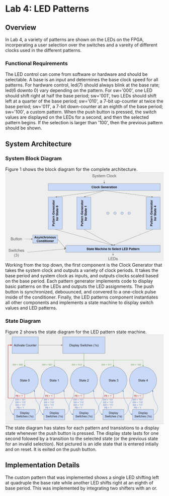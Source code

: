 # Lab 4: LED Patterns

## Overview
In Lab 4, a variety of patterns are shown on the LEDs on the FPGA, incorperating a user selection over the switches and a vareity of different clocks used in the different patterns.
### Functional Requirements
The LED control can come from software or hardware and should be selectable. A base is an input and determines the base clock speed for all patterns. For hardware control, led(7) should always blink at the base rate; led(6 downto 0) vary depending on the pattern. For sw='000', one LED should shift right at half the base period; sw='001', two LEDs should shift left at a quarter of the base period; sw='010', a 7-bit up-counter at twice the base period; sw='011', a 7-bit down-counter at an eighth of the base period; sw='100', a custom pattern. When the push button is pressed, the switch values are displayed on the LEDs for a second, and then the selected pattern begins. If the selection is larger than '100', then the previous pattern should be shown.

## System Architecture
### System Block Diagram
Figure 1 shows the block diagram for the complete architecture.
![Firgure 1: System Block Diagram](./assets/lab-4_block_diagram.jpg)
Working from the top down, the first component is the Clock Generator that takes the system clock and outputs a variety of clock periods. It takes the base period and system clock as inputs, and outputs clocks scaled based on the base period. Each pattern generator implements code to display basic patterns on the LEDs and outputs the LED assignments. The push button is synchronized, debouunced, and convered to a one-clock pulse inside of the conditioner. Finally, the LED patterns component instantiates all other components and implements a state machine to display switch values and LED patterns.

### State Diagram
Figure 2 shows the state diagram for the LED pattern state machine.
![Figure 2: LED State Diagram](./assets/lab-4_state_diagram.jpg)
The state diagram has states for each pattern and transistions to a display state whenever the push button is pressed. The display state lasts for one second folowed by a transition to the selected state (or the previous state for an invalid selection). Not pictured is an idle state that is entered intially and on reset. It is exited on the push button.

## Implementation Details
The custom pattern that was implemented shows a single LED shifting left at quadruple the base rate while another LED shifts right at an eighth of base period. This was implemented by integrating two shifters with an or.